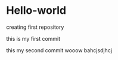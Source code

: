 # Hello-world
creating first repository

this is my first commit 

this my second commit wooow
bahcjsdjhcj
